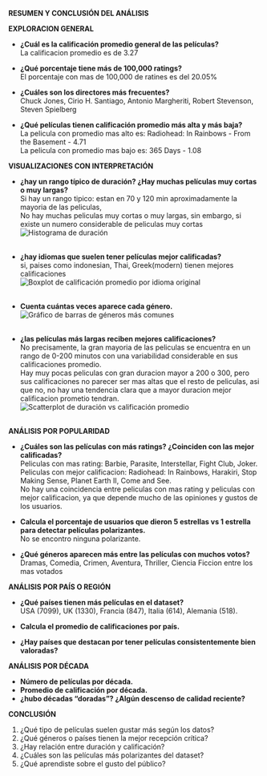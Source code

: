 **RESUMEN Y CONCLUSIÓN DEL ANÁLISIS**

**EXPLORACION GENERAL** <br>

- **¿Cuál es la calificación promedio general de las películas?** <br>
  La calificacion promedio es de 3.27 <br>
  
- **¿Qué porcentaje tiene más de 100,000 ratings?** <br>
  El porcentaje con mas de 100,000 de ratines es del 20.05% <br>
  
- **¿Cuáles son los directores más frecuentes?** <br>
  Chuck Jones, Cirio H. Santiago, Antonio Margheriti, Robert Stevenson, Steven Spielberg <br>
  
- **¿Qué películas tienen calificación promedio más alta y más baja?** <br>
  La pelicula con promedio mas alto es: Radiohead: In Rainbows - From the Basement - 4.71 <br>
  La pelicula con promedio mas bajo es: 365 Days                                   - 1.08 <br>

**VISUALIZACIONES CON INTERPRETACIÓN** <br>

- **¿hay un rango típico de duración? ¿Hay muchas películas muy cortas o muy largas?** <br>
  Si hay un rango tipico: estan en 70 y 120 min aproximadamente la mayoria de las peliculas, <br>
  No hay muchas peliculas muy cortas o muy largas, sin embargo, si existe un numero considerable de peliculas muy cortas <br>
  ![Histograma de duración ](https://github.com/user-attachments/assets/42149b86-0e3b-4254-affc-e712ce0293c1) <br> <br>

  
  
  
- **¿hay idiomas que suelen tener películas mejor calificadas?** <br>
  si, paises como indonesian, Thai, Greek(modern) tienen mejores calificaciones <br>
![Boxplot de calificación promedio por idioma original](https://github.com/user-attachments/assets/92eecc1a-b4c7-406e-b3d5-512467ffdc5f) <br> <br>
  
  
- **Cuenta cuántas veces aparece cada género.** <br>
  ![Gráfico de barras de géneros más comunes](https://github.com/user-attachments/assets/5a032008-d0f5-4485-9ff5-34bfe3059ec4) <br> <br>

- **¿las películas más largas reciben mejores calificaciones?** <br>
  No precisamente, la gran mayoria de las peliculas se encuentra en un rango de 0-200 minutos con una variabilidad considerable en sus calificaciones promedio.<br>
  Hay muy pocas peliculas con gran duracion mayor a 200 o 300, pero sus calificaciones no parecer ser mas altas que el resto de peliculas,
  asi que no, no hay una tendencia clara que a mayor duracion mejor calificacion prometio tendran. <br>
  ![Scatterplot de duración vs calificación promedio ](https://github.com/user-attachments/assets/6f7f9ec1-187e-43f2-ae4b-a01e9af151d1) <br> <br>


**ANÁLISIS POR POPULARIDAD** <br>

- **¿Cuáles son las películas con más ratings? ¿Coinciden con las mejor calificadas?** <br>
  Peliculas con mas rating: Barbie, Parasite, Interstellar, Fight Club, Joker. <br>
  Peliculas con mejor calificacion: Radiohead: In Rainbows, Harakiri, Stop Making Sense, Planet Earth II, Come and See. <br>
  No hay una coincidencia entre peliculas con mas rating y peliculas con mejor calificacion, ya que depende mucho de las opiniones y gustos de los usuarios. <br>
  
- **Calcula el porcentaje de usuarios que dieron 5 estrellas vs 1 estrella para detectar películas polarizantes.** <br>
  No se encontro ninguna polarizante. <br>
  
- **¿Qué géneros aparecen más entre las películas con muchos votos?** <br>
  Dramas, Comedia, Crimen, Aventura, Thriller, Ciencia Ficcion entre los mas votados<br>

**ANÁLISIS POR PAÍS O REGIÓN** <br>

- **¿Qué países tienen más películas en el dataset?** <br>
  USA (7099), UK (1330), Francia (847), Italia (614), Alemania (518). <br>
  
- **Calcula el promedio de calificaciones por país.** <br>
  
- **¿Hay países que destacan por tener películas consistentemente bien valoradas?** <br>


**ANÁLISIS POR DÉCADA** <br>

- **Número de películas por década.** <br>
- **Promedio de calificación por década.** <br>
- **¿hubo décadas “doradas”? ¿Algún descenso de calidad reciente?** <br>

**CONCLUSIÓN** <br>

1. ¿Qué tipo de películas suelen gustar más según los datos?
2. ¿Qué géneros o países tienen la mejor recepción crítica?
3. ¿Hay relación entre duración y calificación?
4. ¿Cuáles son las películas más polarizantes del dataset?
5. ¿Qué aprendiste sobre el gusto del público?
